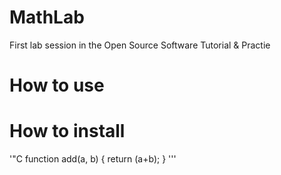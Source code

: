 # MathLab
First lab session in the Open Source Software Tutorial &amp; Practie


# How to use

# How to install

'"C
function add(a, b)
{
return (a+b);
}
'''
